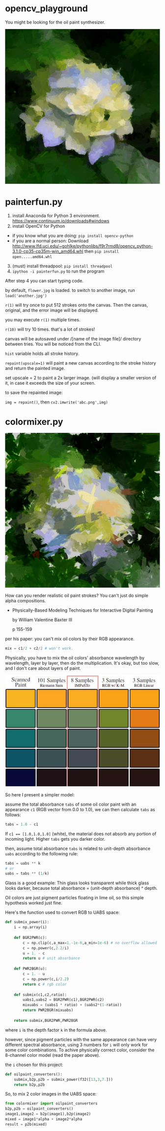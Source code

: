 # opencv_playground

You might be looking for the oil paint synthesizer.

![the flower](cover_newmodel.jpg)

# painterfun.py

1. install Anaconda for Python 3 environment. <https://www.continuum.io/downloads#windows>
2. install OpenCV for Python
  - if you know what you are doing: `pip install opencv-python`
  - if you are a normal person: Download
    <http://www.lfd.uci.edu/~gohlke/pythonlibs/f9r7rmd8/opencv_python-3.1.0-cp35-cp35m-win_amd64.whl>
    then `pip install open.....amd64.whl`
3. (must) install threadpool: `pip install threadpool`
4. `ipython -i painterfun.py` to run the program

After step 4 you can start typing code.

by default, `flower.jpg` is loaded. to switch to another image, run `load('another.jpg')`

`r(1)` will try once to put 512 strokes onto the canvas. Then the canvas, original, and the error image will be displayed.

you may execute `r(1)` multiple times.

`r(10)` will try 10 times. that's a lot of strokes!

canvas will be autosaved under /[name of the image file]/ directory between tries. You will be noticed from the CLI.

`hist` variable holds all stroke history.

`repaint(upscale=1)` will paint a new canvas according to the stroke history and return the painted image.

set upscale = 2 to paint a 2x larger image. (will display a smaller version of it, in case it exceeds the size of your screen.

to save the repainted image:

`img = repaint()`, then `cv2.imwrite('abc.png',img)`

# colormixer.py

![the draft flower](mixer_demonstration.jpg)

How can you render realistic oil paint strokes? You can't just do simple alpha compositions.

- Physically-Based Modeling Techniques for Interactive Digital Painting

  by William Valentine Baxter III

  p 155-159

per his paper: you can't mix oil colors by their RGB appearance.

```python
mix = c1/2 + c2/2 # won't work.
```

Physically, you have to mix the oil colors' absorbance wavelength by wavelength, layer by layer, then do the multiplication. It's okay, but too slow, and I don't care about layers of paint.

![the palette](colormixing.jpg)


So here I present a simpler model:

assume the total absorbance `tabs` of some oil color paint with an appearance `c1` (RGB vector from 0.0 to 1.0), we can then calculate `tabs` as follows:

```py
tabs = 1.0 - c1
```

If `c1 == [1.0,1.0,1.0]` (white), the material does not absorb any portion of incoming  light. Higher `tabs` gets you darker color.

then, assume total absorbance `tabs` is related to unit-depth absorbance `uabs` according to the following rule:
```py
tabs = uabs ** k
# or
uabs = tabs ** (1/k)
```

Glass is a good example: Thin glass looks transparent while thick glass looks darker, because total absorbance = (unit-depth absorbance) ^ depth.

Oil colors are just pigment particles floating in lime oil, so this simple hypothesis worked just fine.

Here's the function used to convert RGB to UABS space:

```py
def submix_power(i):
    i = np.array(i)

    def BGR2PWR(c):
        c = np.clip(c,a_max=1.-1e-6,a_min=1e-6) # no overflow allowed
        c = np.power(c,2.2/i)
        u = 1. - c
        return u # unit absorbance

    def PWR2BGR(u):
        c = 1. - u
        c = np.power(c,i/2.2)
        return c # rgb color

    def submix(c1,c2,ratio):
        uabs1,uabs2 = BGR2PWR(c1),BGR2PWR(c2)
        mixuabs = (uabs1 * ratio) + (uabs2*(1-ratio))
        return PWR2BGR(mixuabs)

    return submix,BGR2PWR,PWR2BGR
```

where `i` is the depth factor `k` in the formula above.

however, since pigment particles with the same appearance can have very different spectral absorbance, using 3 numbers for `i` will only work for some color combinations. To achive physically correct color, consider the 8-channel color model (read the paper above).

the `i` chosen for this project:

```py
def oilpaint_converters():
    submix,b2p,p2b = submix_power(f32([13,3,7.]))
    return b2p,p2b
```

So, to mix 2 color images in the UABS space:

```py
from colormixer import oilpaint_converters
b2p,p2b = oilpaint_converters()
image1,image2 = b2p(image1),b2p(image2)
mixed = image1*alpha + image2*alpha
result = p2b(mixed)
```
